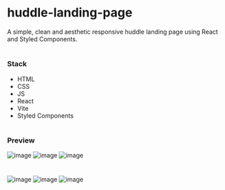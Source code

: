 # huddle-landing-page
A simple, clean and aesthetic responsive huddle landing page using React and Styled Components.
#

### Stack
- HTML
- CSS
- JS
- React
- Vite
- Styled Components
#

### Preview
![image](https://user-images.githubusercontent.com/92840840/202427769-7cc17003-80f7-47c9-9faa-279f8eb56d3c.png)
![image](https://user-images.githubusercontent.com/92840840/202427794-407b800a-e01d-4a31-8cba-a63eeb715b28.png)
![image](https://user-images.githubusercontent.com/92840840/202427678-d1eca573-c229-4def-b17c-0882a539dec9.png)
#
![image](https://user-images.githubusercontent.com/92840840/202427918-19afda87-4dfd-4fcf-9f51-860d7551df8e.png)
![image](https://user-images.githubusercontent.com/92840840/202428001-6ccd644a-e34a-45d4-bc02-24890fa759e6.png)
![image](https://user-images.githubusercontent.com/92840840/202428043-283c7c29-e58a-4cd6-bfe2-48f86f73801b.png)


